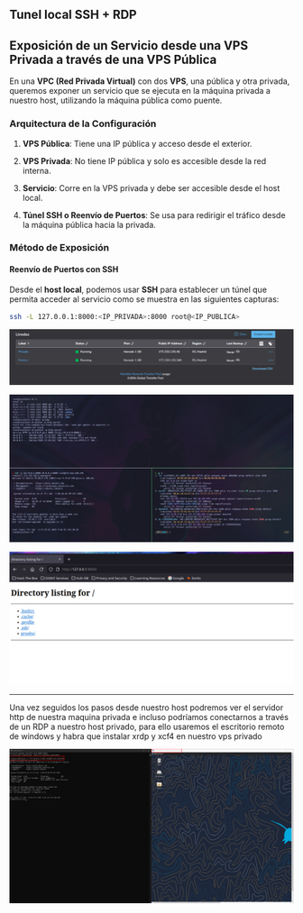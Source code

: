 ## Tunel local SSH + RDP


## Exposición de un Servicio desde una VPS Privada a través de una VPS Pública

En una **VPC (Red Privada Virtual)** con dos **VPS**, una pública y otra privada, queremos exponer un servicio que se ejecuta en la máquina privada a nuestro host, utilizando la máquina pública como puente.

### Arquitectura de la Configuración

1. **VPS Pública**: Tiene una IP pública y acceso desde el exterior.

2. **VPS Privada**: No tiene IP pública y solo es accesible desde la red interna.

3. **Servicio**: Corre en la VPS privada y debe ser accesible desde el host local.

4. **Túnel SSH o Reenvío de Puertos**: Se usa para redirigir el tráfico desde la máquina pública hacia la privada.


### Método de Exposición

#### **Reenvío de Puertos con SSH**

Desde el **host local**, podemos usar **SSH** para establecer un túnel que permita acceder al servicio como se muestra en las siguientes capturas:


```bash
ssh -L 127.0.0.1:8000:<IP_PRIVADA>:8000 root@<IP_PUBLICA>
```

![](ANEXOS/Pasted%20image%2020250404193433.png)



![](ANEXOS/Pasted%20image%2020250404193406.png)

![](ANEXOS/Pasted%20image%2020250404193417.png)

---

Una vez seguidos los pasos desde nuestro host podremos ver el servidor http de nuestra maquina privada e incluso podríamos conectarnos a través de un RDP a nuestro host privado, para ello usaremos el escritorio remoto de windows y habra que instalar xrdp y xcf4 en nuestro vps privado

![](ANEXOS/Pasted%20image%2020250404204350.png)
